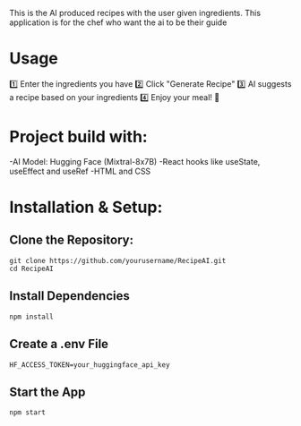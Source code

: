 This is the AI produced recipes with the user given ingredients. This application is for the chef who want the ai to be their guide 

# Usage
1️⃣ Enter the ingredients you have
2️⃣ Click "Generate Recipe"
3️⃣ AI suggests a recipe based on your ingredients
4️⃣ Enjoy your meal! 🍲

# Project build with:
 -AI Model: Hugging Face (Mixtral-8x7B)
 -React hooks like useState, useEffect and useRef
 -HTML and CSS
 
# Installation & Setup:
 ## Clone the Repository:
    git clone https://github.com/yourusername/RecipeAI.git
    cd RecipeAI

 ## Install Dependencies
    npm install

 ## Create a .env File
    HF_ACCESS_TOKEN=your_huggingface_api_key

 ## Start the App
    npm start



